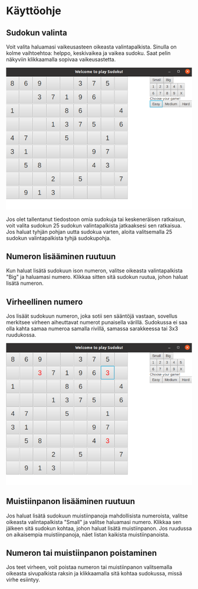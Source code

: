 # Käyttöohje

## Sudokun valinta

Voit valita haluamasi vaikeusasteen oikeasta valintapalkista. Sinulla on kolme vaihtoehtoa: helppo, keskivaikea ja vaikea sudoku. Saat pelin näkyviin klikkaamalla sopivaa vaikeusastetta.

![choosegame](https://github.com/sannahan/ot-harjoitustyo/blob/master/dokumentaatio/kuvat/choosegame.png)

Jos olet tallentanut tiedostoon omia sudokuja tai keskeneräisen ratkaisun, voit valita sudokun 25 sudokun valintapalkista jatkaaksesi sen ratkaisua. Jos haluat tyhjän pohjan uutta sudokua varten, aloita valitsemalla 25 sudokun valintapalkista tyhjä sudokupohja. 

## Numeron lisääminen ruutuun

Kun haluat lisätä sudokuun ison numeron, valitse oikeasta valintapalkista "Big" ja haluamasi numero. Klikkaa sitten sitä sudokun ruutua, johon haluat lisätä numeron. 

## Virheellinen numero

Jos lisäät sudokuun numeron, joka sotii sen sääntöjä vastaan, sovellus merkitsee virheen aiheuttavat numerot punaisella värillä. Sudokussa ei saa olla kahta samaa numeroa samalla rivillä, samassa sarakkeessa tai 3x3 ruudukossa.

![showmistake](https://github.com/sannahan/ot-harjoitustyo/blob/master/dokumentaatio/kuvat/showmistake.png)

## Muistiinpanon lisääminen ruutuun

Jos haluat lisätä sudokuun muistiinpanoja mahdollisista numeroista, valitse oikeasta valintapalkista "Small" ja valitse haluamasi numero. Klikkaa sen jälkeen sitä sudokun kohtaa, johon haluat lisätä muistiinpanon. Jos ruudussa on aikaisempia muistiinpanoja, näet listan kaikista muistiinpanoista.

## Numeron tai muistiinpanon poistaminen

Jos teet virheen, voit poistaa numeron tai muistiinpanon valitsemalla oikeasta sivupalkista raksin ja klikkaamalla sitä kohtaa sudokussa, missä virhe esiintyy.
